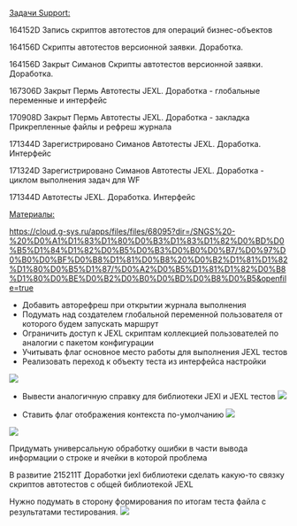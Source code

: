 
<u>Задачи Support:</u>
<p>164152D Запись скриптов автотестов для операций бизнес-объектов</p>
<p>164156D Скрипты автотестов версионной заявки. Доработка.</p>
<p>164156D	Закрыт	Симанов	Скрипты автотестов версионной заявки. Доработка.</p>
<p>167306D	Закрыт	Пермь	Автотесты JEXL. Доработка - глобальные переменные и интерфейс</p>
<p>170908D	Закрыт	Пермь	Автотесты JEXL. Доработка - закладка Прикрепленные файлы и рефреш журнала</p>
<p>171344D	Зарегистрировано	Симанов	Автотесты JEXL. Доработка. Интерфейс</p>
<p>171324D	Зарегистрировано	Симанов	Автотесты JEXL. Доработка - циклом выполнения задач для WF</p>
<p>171344D Автотесты JEXL. Доработка. Интерфейс</p>

<u>Материалы:</u>

https://cloud.g-sys.ru/apps/files/files/68095?dir=/SNGS%20-%20%D0%A1%D1%83%D1%80%D0%B3%D1%83%D1%82%D0%BD%D0%B5%D1%84%D1%82%D0%B5%D0%B3%D0%B0%D0%B7/%D0%97%D0%B0%D0%BF%D0%B8%D1%81%D0%B8%20%D0%B2%D1%81%D1%82%D1%80%D0%B5%D1%87/%D0%A2%D0%B5%D1%81%D1%82%D0%B8%D1%80%D0%BE%D0%B2%D0%B0%D0%BD%D0%B8%D0%B5&openfile=true

- Добавить авторефреш при открытии журнала выполнения
- Подумать над создателем глобальной переменной пользователя от которого будем запускать маршрут
- Ограничить доступ к JEXL скриптам коллекцией пользователей по аналогии с пакетом конфигурации
- Учитывать флаг основное место работы для выполнения JEXL тестов
- Реализовать переход к объекту теста из интерфейса настройки

![](Переход%20к%20объекту%20JEXL-теста.jpg)

- Вывести аналогичную справку для библиотеки JEXl и JEXL тестов
![](Вывести%20аналогичную%20справку%20для%20библиотеки%20JEXl%20и%20JEXL%20тестов.jpg)

- Ставить флаг отображения контекста по-умолчанию
![](Ставить%20флаг%20отображения%20контекста%20по-умолчанию.jpg)


![](eXpress_2GzIjLC3DL.png)

Придумать универсальную обработку ошибки в части вывода информации о строке и ячейки в которой проблема

В развитие
215211T Доработки jexl библиотеки 
сделать какую-то связку скриптов автотестов с общей библиотекой JEXL

Нужно подумать в сторону формирования по итогам теста файла с результатами тестирования.
![](Pasted%20image%2020251013095441.png)